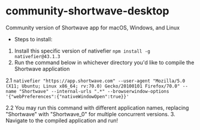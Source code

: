 # community-shortwave-desktop
Community version of Shortwave app for macOS, Windows, and Linux

* Steps to install:
1. Install this specific version of nativefier ```npm install -g nativefier@43.1.3```
2. Run the command below in whichever directory you'd like to compile the Shortwave application

  2.1 ```nativefier "https://app.shortwave.com" --user-agent "Mozilla/5.0 (X11; Ubuntu; Linux x86_64; rv:70.0) Gecko/20100101 Firefox/70.0" --name "Shortwave" --internal-urls ".*" --browserwindow-options '{"webPreferences":{"nativeWindowOpen":true}}'```

  2.2 You may run this command with different application names, replacing "Shortwave" with "Shortwave_0" for multiple concurrent versions.
3. Navigate to the compiled application and run!
